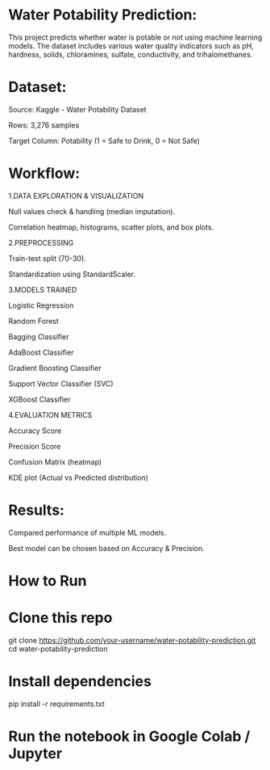 # Water Potability Prediction:

This project predicts whether water is potable or not using machine learning models. The dataset includes various water quality indicators such as pH, hardness, solids, chloramines, sulfate, conductivity, and trihalomethanes.


# Dataset:

Source: Kaggle - Water Potability Dataset

Rows: 3,276 samples

Target Column: Potability (1 = Safe to Drink, 0 = Not Safe)


# Workflow:

1.DATA EXPLORATION & VISUALIZATION

Null values check & handling (median imputation).

Correlation heatmap, histograms, scatter plots, and box plots.


2.PREPROCESSING

Train-test split (70-30).

Standardization using StandardScaler.


3.MODELS TRAINED

Logistic Regression

Random Forest

Bagging Classifier

AdaBoost Classifier

Gradient Boosting Classifier

Support Vector Classifier (SVC)

XGBoost Classifier


4.EVALUATION METRICS

Accuracy Score

Precision Score

Confusion Matrix (heatmap)

KDE plot (Actual vs Predicted distribution)


# Results:

Compared performance of multiple ML models.

Best model can be chosen based on Accuracy & Precision.



# How to Run

# Clone this repo
git clone https://github.com/your-username/water-potability-prediction.git
cd water-potability-prediction

# Install dependencies
pip install -r requirements.txt

# Run the notebook in Google Colab / Jupyter
